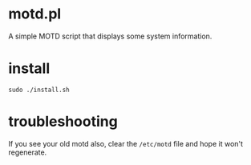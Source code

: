 motd.pl
=======

A simple MOTD script that displays some system information.

install
=======

    sudo ./install.sh

troubleshooting
===============

If you see your old motd also, clear the  `/etc/motd` file and hope it won't regenerate.

